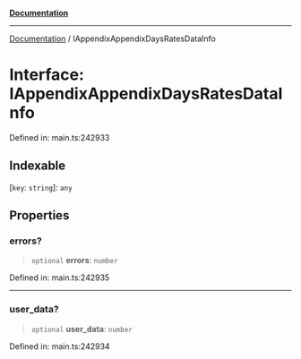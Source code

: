 [**Documentation**](../README.md)

***

[Documentation](../README.md) / IAppendixAppendixDaysRatesDataInfo

# Interface: IAppendixAppendixDaysRatesDataInfo

Defined in: main.ts:242933

## Indexable

\[`key`: `string`\]: `any`

## Properties

### errors?

> `optional` **errors**: `number`

Defined in: main.ts:242935

***

### user\_data?

> `optional` **user\_data**: `number`

Defined in: main.ts:242934
